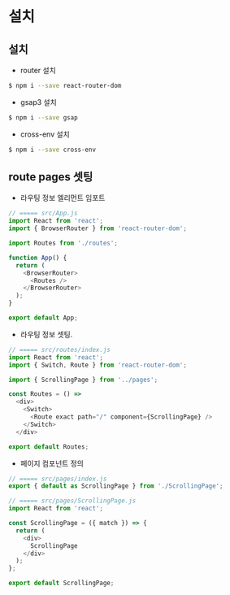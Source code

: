 # 설치

## 설치
* router 설치
```sh
$ npm i --save react-router-dom
```
* gsap3 설치
```sh
$ npm i --save gsap
```
* cross-env 설치
```sh
$ npm i --save cross-env
```

## route pages 셋팅
* 라우팅 정보 엘리먼트 임포트
```js
// ===== src/App.js
import React from 'react';
import { BrowserRouter } from 'react-router-dom';

import Routes from './routes';

function App() {
  return (
    <BrowserRouter>
      <Routes />
    </BrowserRouter>
  );
}

export default App;
```
* 라우팅 정보 셋팅.
```js
// ===== src/routes/index.js
import React from 'react';
import { Switch, Route } from 'react-router-dom';

import { ScrollingPage } from '../pages';

const Routes = () =>
  <div>
    <Switch>
      <Route exact path="/" component={ScrollingPage} />
    </Switch>
  </div>

export default Routes;
```
* 페이지 컴포넌트 정의
```js
// ===== src/pages/index.js
export { default as ScrollingPage } from './ScrollingPage';

// ===== src/pages/ScrollingPage.js
import React from 'react';

const ScrollingPage = ({ match }) => {
  return (
    <div>
      ScrollingPage
    </div>
  );
};

export default ScrollingPage;
```